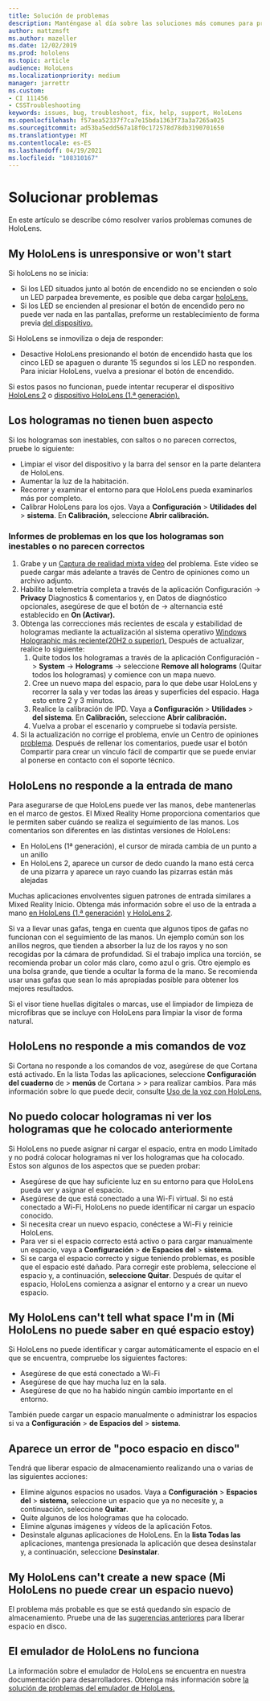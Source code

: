 ```yaml
---
title: Solución de problemas
description: Manténgase al día sobre las soluciones más comunes para problemas de dispositivos HoloLens y técnicas de solución de problemas.
author: mattzmsft
ms.author: mazeller
ms.date: 12/02/2019
ms.prod: hololens
ms.topic: article
audience: HoloLens
ms.localizationpriority: medium
manager: jarrettr
ms.custom:
- CI 111456
- CSSTroubleshooting
keywords: issues, bug, troubleshoot, fix, help, support, HoloLens
ms.openlocfilehash: f57aea52337f7ca7e15bda1363f73a3a7265a025
ms.sourcegitcommit: ad53ba5edd567a18f0c172578d78db3190701650
ms.translationtype: MT
ms.contentlocale: es-ES
ms.lasthandoff: 04/19/2021
ms.locfileid: "108310167"
---
```

# <a name="troubleshooting"></a>Solucionar problemas

En este artículo se describe cómo resolver varios problemas comunes de HoloLens.

## <a name="my-hololens-is-unresponsive-or-wont-start"></a>My HoloLens is unresponsive or won't start

Si holoLens no se inicia:

- Si los LED situados junto al botón de encendido no se encienden o solo un LED parpadea brevemente, es posible que deba cargar [holoLens.](hololens-recovery.md#charge-the-device)
- Si los LED se encienden al presionar el botón de encendido pero no puede ver nada en las pantallas, preforme un restablecimiento de forma previa [del dispositivo.](hololens-recovery.md#hard-reset-procedure)

Si HoloLens se inmoviliza o deja de responder:

- Desactive HoloLens presionando el botón de encendido hasta que los cinco LED se apaguen o durante 15 segundos si los LED no responden. Para iniciar HoloLens, vuelva a presionar el botón de encendido.

Si estos pasos no funcionan, puede intentar recuperar el dispositivo [HoloLens 2](hololens-recovery.md) o [dispositivo HoloLens (1.ª generación).](hololens1-recovery.md)

## <a name="holograms-dont-look-good"></a>Los hologramas no tienen buen aspecto

Si los hologramas son inestables, con saltos o no parecen correctos, pruebe lo siguiente:

- Limpiar el visor del dispositivo y la barra del sensor en la parte delantera de HoloLens.
- Aumentar la luz de la habitación.
- Recorrer y examinar el entorno para que HoloLens pueda examinarlos más por completo.
- Calibrar HoloLens para los ojos. Vaya a **Configuración**  >  **Utilidades del**  >  **sistema**. En **Calibración,** seleccione **Abrir calibración.**
 
### <a name="reporting-issues-where-holograms-are-unstable-or-dont-look-right"></a>Informes de problemas en los que los hologramas son inestables o no parecen correctos
 
1. Grabe y un [Captura de realidad mixta vídeo](holographic-photos-and-videos.md#capture-a-mixed-reality-video) del problema. Este vídeo se puede cargar más adelante a través de Centro de opiniones como un archivo adjunto.  
1. Habilite la telemetría  completa a través de la aplicación Configuración -> **Privacy** Diagnostics & comentarios y, en Datos de diagnóstico opcionales, asegúrese de que el botón de  ->   alternancia esté establecido en **On (Activar).** 
1. Obtenga las correcciones más recientes de escala y estabilidad de hologramas mediante la actualización al sistema operativo [Windows Holographic más reciente(20H2 o superior).](hololens-release-notes.md#windows-holographic-version-20h2) Después de actualizar, realice lo siguiente:
    1. Quite todos los  hologramas a través de la aplicación Configuración -> **System**  ->  **Holograms** -> seleccione **Remove all holograms** (Quitar todos los hologramas) y comience con un mapa nuevo.
    1. Cree un nuevo mapa del espacio, para lo que debe usar HoloLens y recorrer la sala y ver todas las áreas y superficies del espacio. Haga esto entre 2 y 3 minutos.
    1. Realice la calibración de IPD. Vaya a **Configuración**  >  **Utilidades**  >  **del sistema**. En **Calibración,** seleccione **Abrir calibración.**
    1. Vuelva a probar el escenario y compruebe si todavía persiste.
1. Si la actualización no corrige el problema, envíe un Centro de opiniones [problema](hololens-feedback.md). Después de rellenar los comentarios,  puede usar el botón Compartir para crear un vínculo fácil de compartir que se puede enviar al ponerse en contacto con el soporte técnico.

## <a name="hololens-doesnt-respond-to-hand-input"></a>HoloLens no responde a la entrada de mano

Para asegurarse de que HoloLens puede ver las manos, debe mantenerlas en el marco de gestos.  El Mixed Reality Home proporciona comentarios que le permiten saber cuándo se realiza el seguimiento de las manos.  Los comentarios son diferentes en las distintas versiones de HoloLens:
- En HoloLens (1ª generación), el cursor de mirada cambia de un punto a un anillo
- En HoloLens 2, aparece un cursor de dedo cuando la mano está cerca de una pizarra y aparece un rayo cuando las pizarras están más alejadas

Muchas aplicaciones envolventes siguen patrones de entrada similares a Mixed Reality Inicio.  Obtenga más información sobre el uso de la entrada a mano [en HoloLens (1.ª generación)](hololens1-basic-usage.md#use-hololens-with-your-hands) [y HoloLens 2](hololens2-basic-usage.md#the-hand-tracking-frame).

Si va a llevar unas gafas, tenga en cuenta que algunos tipos de gafas no funcionan con el seguimiento de las manos.  Un ejemplo común son los anillos negros, que tienden a absorber la luz de los rayos y no son recogidas por la cámara de profundidad.  Si el trabajo implica una torción, se recomienda probar un color más claro, como azul o gris.  Otro ejemplo es una bolsa grande, que tiende a ocultar la forma de la mano. Se recomienda usar unas gafas que sean lo más apropiadas posible para obtener los mejores resultados.

Si el visor tiene huellas digitales o marcas, use el limpiador de limpieza de microfibras que se incluye con HoloLens para limpiar la visor de forma natural.

## <a name="hololens-doesnt-respond-to-my-voice-commands"></a>HoloLens no responde a mis comandos de voz

Si Cortana no responde a los comandos de voz, asegúrese de que Cortana está activado. En la lista Todas las aplicaciones, seleccione **Configuración del cuaderno** de  >  **menús** de Cortana  >    >   para realizar cambios. Para más información sobre lo que puede decir, consulte [Uso de la voz con HoloLens.](hololens-cortana.md)

## <a name="i-cant-place-holograms-or-see-holograms-that-i-previously-placed"></a>No puedo colocar hologramas ni ver los hologramas que he colocado anteriormente

Si HoloLens no puede asignar ni cargar el espacio, entra en modo Limitado y no podrá colocar hologramas ni ver los hologramas que ha colocado. Estos son algunos de los aspectos que se pueden probar:

- Asegúrese de que hay suficiente luz en su entorno para que HoloLens pueda ver y asignar el espacio.
- Asegúrese de que está conectado a una Wi-Fi virtual. Si no está conectado a Wi-Fi, HoloLens no puede identificar ni cargar un espacio conocido.
- Si necesita crear un nuevo espacio, conéctese a Wi-Fi y reinicie HoloLens.
- Para ver si el espacio correcto está activo o para cargar manualmente un espacio, vaya a **Configuración**  >  **de Espacios del**  >  **sistema**.
- Si se carga el espacio correcto y sigue teniendo problemas, es posible que el espacio esté dañado. Para corregir este problema, seleccione el espacio y, a continuación, **seleccione Quitar**. Después de quitar el espacio, HoloLens comienza a asignar el entorno y a crear un nuevo espacio.

## <a name="my-hololens-cant-tell-what-space-im-in"></a>My HoloLens can't tell what space I'm in (Mi HoloLens no puede saber en qué espacio estoy)

Si HoloLens no puede identificar y cargar automáticamente el espacio en el que se encuentra, compruebe los siguientes factores:

- Asegúrese de que está conectado a Wi-Fi
- Asegúrese de que hay mucha luz en la sala.
- Asegúrese de que no ha habido ningún cambio importante en el entorno.

También puede cargar un espacio manualmente o administrar los espacios si va a **Configuración**  >  **de Espacios del**  >  **sistema**.

## <a name="im-getting-a-low-disk-space-error"></a>Aparece un error de "poco espacio en disco"

Tendrá que liberar espacio de almacenamiento realizando una o varias de las siguientes acciones:

- Elimine algunos espacios no usados. Vaya a **Configuración**  >  **Espacios del**  >  **sistema,** seleccione un espacio que ya no necesite y, a continuación, seleccione **Quitar**.
- Quite algunos de los hologramas que ha colocado.
- Elimine algunas imágenes y vídeos de la aplicación Fotos.
- Desinstale algunas aplicaciones de HoloLens. En la **lista Todas las** aplicaciones, mantenga presionada la aplicación que desea desinstalar y, a continuación, seleccione **Desinstalar**.

## <a name="my-hololens-cant-create-a-new-space"></a>My HoloLens can't create a new space (Mi HoloLens no puede crear un espacio nuevo)

El problema más probable es que se está quedando sin espacio de almacenamiento. Pruebe una de las [sugerencias anteriores](#im-getting-a-low-disk-space-error) para liberar espacio en disco.

## <a name="the-hololens-emulator-isnt-working"></a>El emulador de HoloLens no funciona

La información sobre el emulador de HoloLens se encuentra en nuestra documentación para desarrolladores.  Obtenga más información sobre [la solución de problemas del emulador de HoloLens.](https://docs.microsoft.com/windows/mixed-reality/using-the-hololens-emulator#troubleshooting)
